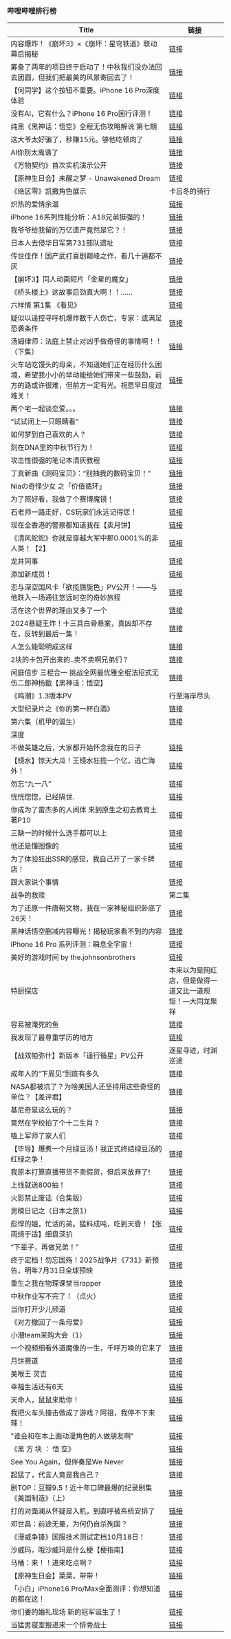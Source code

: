 ### 哔哩哔哩排行榜 
| **Title** | **链接** |
| ----- | ---- |
| 内容爆炸！《崩坏3》×《崩坏：星穹铁道》联动幕后揭秘 | [链接](https://b23.tv/BV1YUtVeREs3) |
| 筹备了两年的项目终于启动了！中秋我们没办法回去团圆，但我们把最美的风景寄回去了！ | [链接](https://b23.tv/BV1SYtYeqEMT) |
| 【何同学】这个按钮不重要。iPhone 16 Pro深度体验 | [链接](https://b23.tv/BV1zWtjezEAL) |
| 没有AI，它有什么？iPhone 16 Pro国行评测！ | [链接](https://b23.tv/BV1yXtjeSEDZ) |
| 纯黑《黑神话：悟空》全程无伤攻略解说 第七期 | [链接](https://b23.tv/BV1jJtGedEkF) |
| 这大爷太好骗了，秒赚15元。够他吃顿肉了 | [链接](https://b23.tv/BV1RutLeFEwn) |
| AI你别太离谱了 | [链接](https://b23.tv/BV1RCteeUEAx) |
| 《万物契约》首次实机演示公开 | [链接](https://b23.tv/BV1fwt7ekECF) |
| 【原神生日会】未醒之梦 - Unawakened Dream | [链接](https://b23.tv/BV1Xs4meLEWL) |
| 《绝区零》凯撒角色展示 | 卡吕冬的骑行 | [链接](https://b23.tv/BV1ektXeAEcW) |
| 炽热的爱情余温 | [链接](https://b23.tv/BV1HutWeAEvP) |
| iPhone 16系列性能分析：A18兄弟挺强的！ | [链接](https://b23.tv/BV178tEeVEMD) |
| 我爷爷给我留的万亿遗产竟然是它？！ | [链接](https://b23.tv/BV1G3tieJET7) |
| 日本人去侵华日军第731部队遗址 | [链接](https://b23.tv/BV1NktWe6ERE) |
| 传世佳作！国产武打喜剧巅峰之作，看几十遍都不厌 | [链接](https://b23.tv/BV1pVtjejEkw) |
| 【崩坏3】同人动画短片「金星的魔女」 | [链接](https://b23.tv/BV1R849eKE8h) |
| 《桥头楼上》这故事后劲真大啊！！…… | [链接](https://b23.tv/BV1o1tLevELX) |
| 六样情 第1集 《看见》 | [链接](https://b23.tv/BV1YptMeMEcV) |
| 疑似以遥控寻呼机爆炸数千人伤亡，专家：或满足恐袭条件 | [链接](https://b23.tv/BV1QVtLe4EQd) |
| 汤姆律师：法庭上禁止对凶手做奇怪的事情啊！！（下集） | [链接](https://b23.tv/BV14athe8Emh) |
| 火车站吃馒头的母亲，不知道她们正在经历什么困境，希望我小小的举动能给她们带来一些鼓励，前方的路或许很难，但前方一定有光。祝愿早日度过难关！ | [链接](https://b23.tv/BV1fRtYepEhu) |
| 两个宅一起谈恋爱。。。 | [链接](https://b23.tv/BV1QbtWeEEXL) |
| “试试闭上一只眼睛看” | [链接](https://b23.tv/BV1MntieVEje) |
| 如何梦到自己喜欢的人？ | [链接](https://b23.tv/BV1fg4meRE3U) |
| 刻在DNA里的中秋节行为！ | [链接](https://b23.tv/BV1dNtse9En8) |
| 攻击性很强的笔记本清灰教程 | [链接](https://b23.tv/BV19mtie9ECb) |
| 丁真新曲《测码宝贝》：“别抽我的数码宝贝！” | [链接](https://b23.tv/BV1eNtieWEZH) |
| Niaの奇怪少女 之「价值循环」 | [链接](https://b23.tv/BV1fVtWebEiN) |
| 为了照好看，我做了个赛博魔镜！ | [链接](https://b23.tv/BV1uutaePEyh) |
| 石老师一路走好，CS玩家们永远记得您！ | [链接](https://b23.tv/BV1uCtjedELw) |
| 现在全香港的警察都知道我在【卖月饼】 | [链接](https://b23.tv/BV1wztQejEpL) |
| 《清风蛇蛇》你就是穿越大军中那0.0001%的非人类！【2】 | [链接](https://b23.tv/BV1PRtjeEEG9) |
| 龙井同事 | [链接](https://b23.tv/BV1zEt5eNEbY) |
| 添加新成员！ | [链接](https://b23.tv/BV1RCteeUEHp) |
| 恋与深空国风卡「欲揽旖旎色」PV公开！——与他跌入一场通往悠远时空的奇妙旅程 | [链接](https://b23.tv/BV1yxtoe8E5c) |
| 活在这个世界的理由又多了一个 | [链接](https://b23.tv/BV1awtEeaEwJ) |
| 2024悬疑王炸！十三具白骨悬案，真凶却不存在，反转到最后一集！ | [链接](https://b23.tv/BV1SvtWe5EVg) |
| 人怎么能聪明成这样 | [链接](https://b23.tv/BV1ZiteeWEM7) |
| 2块的卡包开出来的..卖不卖啊兄弟们？ | [链接](https://b23.tv/BV1j1tse4EMK) |
| 闲庭信步 三棍合一 挑战全网最优雅全棍法招式无伤二郎神杨戬【黑神话：悟空】 | [链接](https://b23.tv/BV15EtgeUEaD) |
| 《鸣潮》1.3版本PV | 行至海岸尽头 | [链接](https://b23.tv/BV1SJtfeGELi) |
| 大型纪录片之《你的第一杯白酒》 | [链接](https://b23.tv/BV1zVtYeHEp2) |
| 第六集（机甲的诞生） | [链接](https://b23.tv/BV19htxedEYV) |
| 深度|| 隋末的乱世有多残酷？李世民接手了怎样的跌停大盘？ | [链接](https://b23.tv/BV13ktEeNEoK) |
| 不做英雄之后，大家都开始怀念我在的日子 | [链接](https://b23.tv/BV1p1tYebEUW) |
| 【镜水】惊天大瓜！王镜水狂揽一个亿，逃亡海外！ | [链接](https://b23.tv/BV16YtsevEfg) |
| 勿忘“九一八” | [链接](https://b23.tv/BV11Et3eqE4J) |
| 恍恍惚惚，已经隔世. | [链接](https://b23.tv/BV1nJ4deQE9j) |
| 你成为了雷杰多的人间体 来到原生之初去教育土著P10 | [链接](https://b23.tv/BV1vwteemEpx) |
| 三缺一的时候什么选手都可以上 | [链接](https://b23.tv/BV1uBt5eHExN) |
| 他还是懂图像的 | [链接](https://b23.tv/BV152tsedEXc) |
| 为了体验狂出SSR的感觉，我自己开了一家卡牌店！ | [链接](https://b23.tv/BV1FgtHe9E6U) |
| 跟大家说个事情 | [链接](https://b23.tv/BV1TXtneKEXp) |
| 战争的救赎|第二集 | [链接](https://b23.tv/BV1RytVetEqB) |
| 为了还原一件唐朝文物，我在一家神秘组织卧底了26天！ | [链接](https://b23.tv/BV1titYevEzT) |
| 黑神话悟空删减内容曝光！揭秘玩家看不到的内容 | [链接](https://b23.tv/BV1WPtHeZEPW) |
| iPhone 16 Pro 系列评测：瞬息全宇宙！ | [链接](https://b23.tv/BV1pGt5euEyh) |
| 美好的游戏时间 by the.johnsonbrothers | [链接](https://b23.tv/BV1vwt3eJEmv) |
| 特厨探店 |本来以为是网红店，但是做得一道又比一道规矩！—大同龙聚祥 | [链接](https://b23.tv/BV1RFt3eSEiK) |
| 容易被淹死的鱼 | [链接](https://b23.tv/BV1UetHeTEs2) |
| 我发现了最尊重学历的地方 | [链接](https://b23.tv/BV1NAtWeTEdW) |
| 【战双帕弥什】新版本「遥行循星」PV公开 | 逐星寻迹，时渊逆途 | [链接](https://b23.tv/BV1git5eXECF) |
| 成年人的“下周见”到底有多久 | [链接](https://b23.tv/BV1xHtpeNEJA) |
| NASA都被坑了？为啥美国人还坚持用这些奇怪的单位？【差评君】 | [链接](https://b23.tv/BV1n8tpefEfV) |
| 基尼奇是这么玩的？ | [链接](https://b23.tv/BV19ytpe7Eev) |
| 竟然在学校拍了个十二生肖？ | [链接](https://b23.tv/BV12WtserE5t) |
| 嗑上军师了家人们 | [链接](https://b23.tv/BV1NKtWeKEBA) |
| 【毕导】爆煮一个月绿豆汤！我正式终结绿豆汤的红绿之争！ | [链接](https://b23.tv/BV1T9tXeREPV) |
| 我原本打算直播带货不卖假货，但后来放弃了! | [链接](https://b23.tv/BV1SJtLeWEtT) |
| 上线就送800抽！ | [链接](https://b23.tv/BV1sBthexE8u) |
| 火影禁止废话（合集版） | [链接](https://b23.tv/BV1mCtxe2EHJ) |
| 男模日记之（日本之旅1） | [链接](https://b23.tv/BV1GytnerEbm) |
| 彪悍的姐，忙活的弟。猛料成吨，吃到天昏！【张雨绮于适】细盘深扒 | [链接](https://b23.tv/BV1TFtZeTE4M) |
| “下辈子，再做兄弟！” | [链接](https://b23.tv/BV1AytHehEc2) |
| 终于定档！勿忘国殇！2025战争片《731》新预告，明年7月31日全球预映 | [链接](https://b23.tv/BV1BdtgeWEGY) |
| 重生之我在物理课堂当rapper | [链接](https://b23.tv/BV1t342eKE9t) |
| 中秋作业写不完了！（点火） | [链接](https://b23.tv/BV1uKt8ebEeC) |
| 当你打开少儿频道 | [链接](https://b23.tv/BV1Q8tve7Eb3) |
| 《对方撤回了一条母爱》 | [链接](https://b23.tv/BV1VNtee1EFt) |
| 小潮team采购大会（1） | [链接](https://b23.tv/BV1WstpeAED3) |
| 一个视频细看外道魔像的一生，千呼万唤的它来了 | [链接](https://b23.tv/BV1ARtjeEEo1) |
| 月饼赛道 | [链接](https://b23.tv/BV1Gdt4etE6D) |
| 美喉王 灵吉 | [链接](https://b23.tv/BV1jvtae7ERZ) |
| 幸福生活还有6天 | [链接](https://b23.tv/BV1RJtHe2EWG) |
| 天命人，鼠鼠来助你！ | [链接](https://b23.tv/BV1Fot5euEo4) |
| 我把火车头撞击做成了游戏？阿祖，我停不下来辣！ | [链接](https://b23.tv/BV1L4t5efEwC) |
| "谁会和在本上画动漫角色的人做朋友啊" | [链接](https://b23.tv/BV1H1tYebERn) |
| 《黑 方 块 ： 悟 空》 | [链接](https://b23.tv/BV1jptWeWENV) |
| See You Again，但伴奏是We Never | [链接](https://b23.tv/BV14j4Ue6EhM) |
| 起猛了，代言人竟是我自己？ | [链接](https://b23.tv/BV1GBtjeFEAa) |
| 剧TOP：豆瓣9.5！近十年口碑最爆的纪录剧集《美国制造》（上） | [链接](https://b23.tv/BV1ePteejEy4) |
| 打的对面澜从怀疑是入机，到直呼被系统安排了 | [链接](https://b23.tv/BV1u4tQesE8V) |
| 邓世昌：前途无量，为何仍自杀殉国？ | [链接](https://b23.tv/BV13at5exEog) |
| 《漫威争锋》国服技术测试定档10月18日！ | [链接](https://b23.tv/BV1MXtneKEpz) |
| 沙威玛，哦沙威玛是什么梗【梗指南】 | [链接](https://b23.tv/BV18QtpeyEuM) |
| 马桶：来！！进来吃点啊？ | [链接](https://b23.tv/BV1Mrt5eJEi8) |
| 【原神生日会】菜菜，带带！ | [链接](https://b23.tv/BV1wjtNe1ESW) |
| 「小白」iPhone16 Pro/Max全面测评：你想知道的都在这！ | [链接](https://b23.tv/BV13ztjebEHM) |
| 你们要的婚礼现场 新的冠军诞生了！ | [链接](https://b23.tv/BV1tct5e2EL4) |
| 当猛男寝室搬进来一个排骨战士 | [链接](https://b23.tv/BV1F9tHesENQ) |
